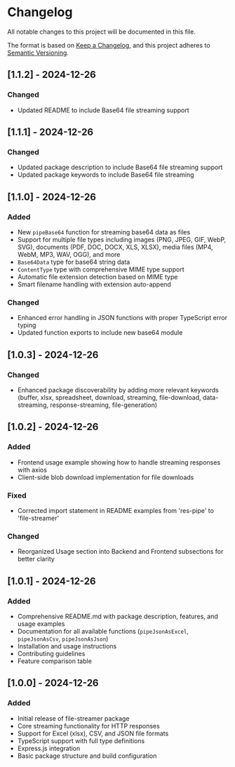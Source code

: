 # Changelog

All notable changes to this project will be documented in this file.

The format is based on [Keep a Changelog](https://keepachangelog.com/en/1.0.0/),
and this project adheres to [Semantic Versioning](https://semver.org/spec/v2.0.0.html).

## [1.1.2] - 2024-12-26

### Changed

- Updated README to include Base64 file streaming support

## [1.1.1] - 2024-12-26

### Changed

- Updated package description to include Base64 file streaming support
- Updated package keywords to include Base64 file streaming

## [1.1.0] - 2024-12-26

### Added

- New `pipeBase64` function for streaming base64 data as files
- Support for multiple file types including images (PNG, JPEG, GIF, WebP, SVG), documents (PDF, DOC, DOCX, XLS, XLSX), media files (MP4, WebM, MP3, WAV, OGG), and more
- `Base64Data` type for base64 string data
- `ContentType` type with comprehensive MIME type support
- Automatic file extension detection based on MIME type
- Smart filename handling with extension auto-append

### Changed

- Enhanced error handling in JSON functions with proper TypeScript error typing
- Updated function exports to include new base64 module

## [1.0.3] - 2024-12-26

### Changed

- Enhanced package discoverability by adding more relevant keywords (buffer, xlsx, spreadsheet, download, streaming, file-download, data-streaming, response-streaming, file-generation)

## [1.0.2] - 2024-12-26

### Added

- Frontend usage example showing how to handle streaming responses with axios
- Client-side blob download implementation for file downloads

### Fixed

- Corrected import statement in README examples from 'res-pipe' to 'file-streamer'

### Changed

- Reorganized Usage section into Backend and Frontend subsections for better clarity

## [1.0.1] - 2024-12-26

### Added

- Comprehensive README.md with package description, features, and usage examples
- Documentation for all available functions (`pipeJsonAsExcel`, `pipeJsonAsCsv`, `pipeJsonAsJson`)
- Installation and usage instructions
- Contributing guidelines
- Feature comparison table

## [1.0.0] - 2024-12-26

### Added

- Initial release of file-streamer package
- Core streaming functionality for HTTP responses
- Support for Excel (xlsx), CSV, and JSON file formats
- TypeScript support with full type definitions
- Express.js integration
- Basic package structure and build configuration
